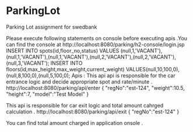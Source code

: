 # ParkingLot
Parking Lot assignment for swedbank 

Please execute following statements on console before executing apis .You can find the console at http://localhost:8080/parking/h2-console/login.jsp
INSERT INTO spots(id,floor_no,status) VALUES (null,1,'VACANT'),(null,1,'VACANT'),(null,1,'VACANT'),(null,2,'VACANT'),(null,2,'VACANT'),(null,3,'VACANT');
INSERT INTO floors(id,max_height,max_weight,current_weight) VALUES(null,10,100,0),(null,8,100,0),(null,5,100,0);
Apis :
This api api is responsible for the car entrance logic and decide appropriate spot and rate/minute .
http://localhost:8080/parking/api/enter
{
   "regNo":"est-124",
	"weight":10.5,
	"height":7,
	"model":"Test Model"
}

This api is responsible for car exit logic and total amount cahrged calculation .
http://localhost:8080/parking/api/exit
{
   "regNo":"est-124"
}

You can find total amount charged in application onsole .
